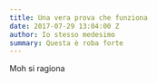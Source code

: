 ```yaml
---
title: Una vera prova che funziona
date: 2017-07-29 13:04:00 Z
author: Io stesso medesimo
summary: Questa è roba forte
---
```


Moh si ragiona